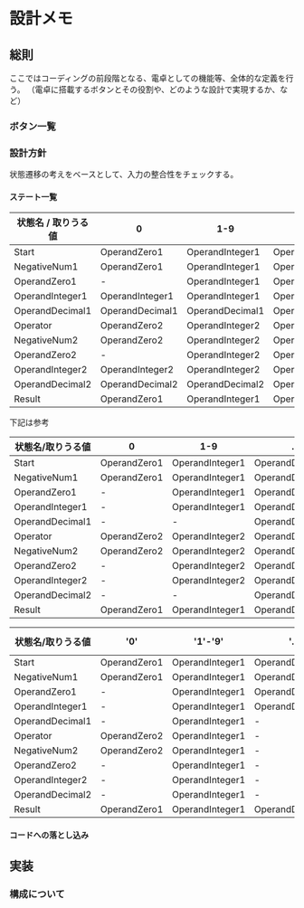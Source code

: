 # 設計メモ

## 総則

ここではコーディングの前段階となる、電卓としての機能等、全体的な定義を行う。
（電卓に搭載するボタンとその役割や、どのような設計で実現するか、など）

### ボタン一覧

### 設計方針

状態遷移の考えをベースとして、入力の整合性をチェックする。

#### ステート一覧

| 状態名 / 取りうる値 | 0 | 1-9 | . | - | +, *, / | = |
|----------------------|---|-----|---|---|---------------|---|
| Start                | OperandZero1 | OperandInteger1 | OperandDecimal1 | NegativeNum1 | - | - |
| NegativeNum1         | OperandZero1 | OperandInteger1 | OperandDecimal1 | - | - | - |
| OperandZero1         | - | OperandInteger1 | OperandDecimal1 | Operator | Operator | - |
| OperandInteger1      | OperandInteger1 | OperandInteger1 | OperandDecimal1 | Operator | Operator | - |
| OperandDecimal1      | OperandDecimal1 | OperandDecimal1 | OperandDecimal1 | Operator | Operator | Result |
| Operator             | OperandZero2 | OperandInteger2 | OperandDecimal2 | NegativeNum2 | - | - |
| NegativeNum2         | OperandZero2 | OperandInteger2 | OperandDecimal2 | - | - | - |
| OperandZero2         | - | OperandInteger2 | OperandDecimal2 | Operator | Operator | Result |
| OperandInteger2      | OperandInteger2 | OperandInteger2 | OperandDecimal2 | Operator | Operator | Result |
| OperandDecimal2      | OperandDecimal2 | OperandDecimal2 | OperandDecimal2 | Operator | Operator | Result |
| Result               | OperandZero1 | OperandInteger1 | OperandDecimal1 | Operator | Operator | - |

下記は参考

|状態名/取りうる値|0|1-9|.|-|+, *, /|=|
|---|---|---|---|---|---|---|
|Start|OperandZero1|OperandInteger1|OperandDecimal1|NegativeNum1|-|-|
|NegativeNum1|OperandZero1|OperandInteger1|OperandDecimal1|-|-|-|
|OperandZero1|-|OperandInteger1|OperandDecimal1|-|Operator|Result|
|OperandInteger1|-|OperandInteger1|OperandDecimal1|-|Operator|Result|
|OperandDecimal1|-|-|OperandDecimal1|-|Operator|Result|
|Operator|OperandZero2|OperandInteger2|OperandDecimal2|NegativeNum2|-|Result|
|NegativeNum2|OperandZero2|OperandInteger2|OperandDecimal2|-|-|-|
|OperandZero2|-|OperandInteger2|OperandDecimal2|-|Operator|Result|
|OperandInteger2|-|OperandInteger2|OperandDecimal2|-|Operator|Result|
|OperandDecimal2|-|-|OperandDecimal2|-|Operator|Result|
|Result|OperandZero1|OperandInteger1|OperandDecimal1|NegativeNum1|Operator|-|

|状態名/取りうる値|'0'|'1'-'9'|'.'|'-'|'+', '*', '/'|'='|
|---|---|---|---|---|---|---|
|Start|OperandZero1|OperandInteger1|OperandDecimal1|NegativeNum1|-|-|
|NegativeNum1|OperandZero1|OperandInteger1|OperandDecimal1|-|-|-|
|OperandZero1|-|OperandInteger1|OperandDecimal1|-|Operator|Result|
|OperandInteger1|-|OperandInteger1|OperandDecimal1|-|Operator|Result|
|OperandDecimal1|-|OperandInteger1|-|-|Operator|Result|
|Operator|OperandZero2|OperandInteger1|-|NegativeNum2|-|-|
|NegativeNum2|OperandZero2|OperandInteger1|-|-|-|-|
|OperandZero2|-|OperandInteger1|-|-|-|Result|
|OperandInteger2|-|OperandInteger1|-|-|-|Result|
|OperandDecimal2|-|OperandInteger1|-|-|-|Result|
|Result|OperandZero1|OperandInteger1|OperandDecimal1|NegativeNum1|-|-|

#### コードへの落とし込み

## 実装

### 構成について
